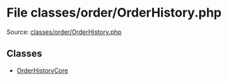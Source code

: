 File classes/order/OrderHistory.php
=========

Source: [classes/order/OrderHistory.php](https://github.com/PrestaShop/PrestaShop/blob/1.5.0.9/classes/order/OrderHistory.php)


Classes
-------

* [OrderHistoryCore](class.OrderHistoryCore.md)

